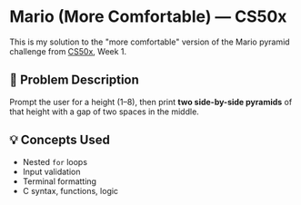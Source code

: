 # Mario (More Comfortable) — CS50x

This is my solution to the "more comfortable" version of the Mario pyramid challenge from [CS50x](https://cs50.harvard.edu/x/), Week 1.

## 🧩 Problem Description

Prompt the user for a height (1–8), then print **two side-by-side pyramids** of that height with a gap of two spaces in the middle.

## 💡 Concepts Used

- Nested `for` loops
- Input validation
- Terminal formatting
- C syntax, functions, logic
